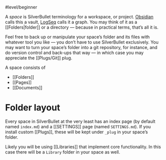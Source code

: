 #level/beginner

A _space_ is SilverBullet terminology for a workspace, or project. [Obsidian](https://obsidian.md/) calls this a vault, [LogSeq](https://logseq.com/) calls it a graph. You may think of it as a [[Folders|folder]] or a directory — because in practical terms, that’s all it is.

Feel free to back up or manipulate your space’s folder and its files with whatever tool you like — you don’t have to use SilverBullet exclusively. You may want to turn your space’s folder into a git repository, for instance, and do version control and back-ups that way — in which case you may appreciate the [[Plugs/Git]] plug.

A space consists of
* [[Folders]]
* [[Pages]]
* [[Documents]]

# Folder layout
Every space in SilverBullet at the very least has an index page (by default named `index.md`) and a [[SETTINGS]] page (named `SETTINGS.md`). If you install custom [[Plugs]], these will be kept under `_plug` in your space’s folder.

Likely you will be using [[Libraries]] that implement core functionality. In this case there will be a `Library` folder in your space as well.


